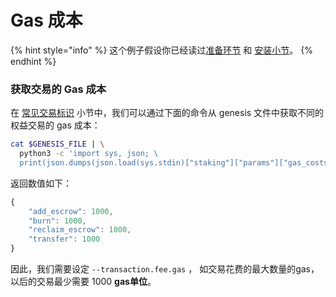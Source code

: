 # Gas 成本

{% hint style="info" %}
这个例子假设你已经读过[准备环节](prerequisites.md) 和 [安装小节](setup.md)。
{% endhint %}

### 获取交易的 Gas 成本

在 [常见交易标识](setup.md#common-transaction-flags) 小节中，我们可以通过下面的命令从 genesis 文件中获取不同的权益交易的 gas 成本：

```bash
cat $GENESIS_FILE | \
  python3 -c 'import sys, json; \
  print(json.dumps(json.load(sys.stdin)["staking"]["params"]["gas_costs"], indent=4))'
```

返回数值如下：

```javascript
{
    "add_escrow": 1000,
    "burn": 1000,
    "reclaim_escrow": 1000,
    "transfer": 1000
}
```

因此，我们需要设定 `--transaction.fee.gas` ， 如交易花费的最大数量的gas，以后的交易最少需要 1000 **gas单位**。

